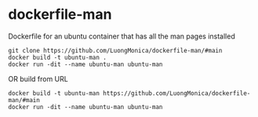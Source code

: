 # dockerfile-man
Dockerfile for an ubuntu container that has all the man pages installed 
```
git clone https://github.com/LuongMonica/dockerfile-man/#main
docker build -t ubuntu-man .
docker run -dit --name ubuntu-man ubuntu-man
```
OR build from URL
```
docker build -t ubuntu-man https://github.com/LuongMonica/dockerfile-man/#main
docker run -dit --name ubuntu-man ubuntu-man
```

